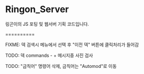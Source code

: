 # Ringon_Server

링곤이의 JS 포팅 및 웹서버 기획 코드입니다.

==========

FIXME: 덱 검색시 메뉴에서 선택 후 "이전 덱" 버튼에 클릭처리가 들어감

TODO: 덱 commands - + 메시지중 사진 검사

TODO: "금칙어" 명령어 삭제, 금칙어는 "Automod"로 이동
